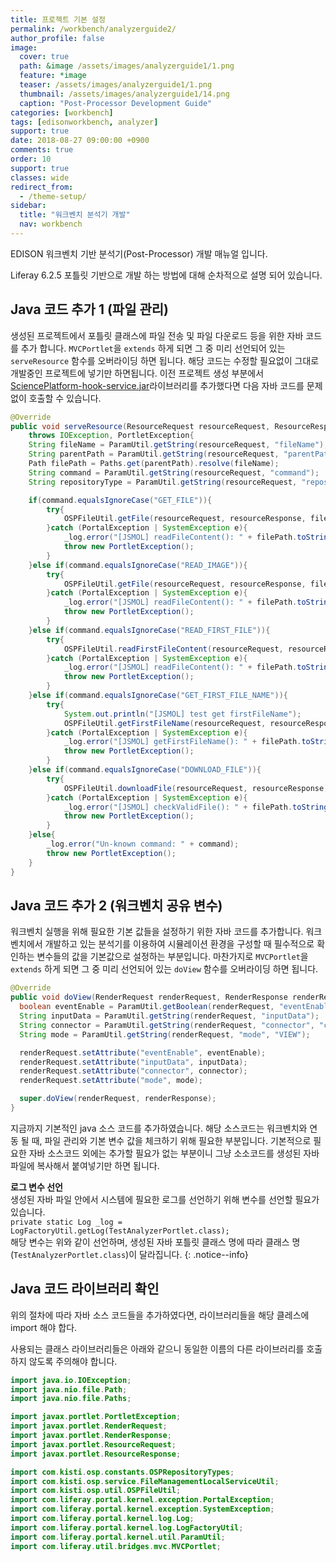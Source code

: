 ```yaml
---
title: 프로젝트 기본 설정
permalink: /workbench/analyzerguide2/
author_profile: false
image:
  cover: true
  path: &image /assets/images/analyzerguide1/1.png
  feature: *image
  teaser: /assets/images/analyzerguide1/1.png
  thumbnail: /assets/images/analyzerguide1/14.png
  caption: "Post-Processor Development Guide"
categories: [workbench]
tags: [edisonworkbench, analyzer]
support: true
date: 2018-08-27 09:00:00 +0900
comments: true
order: 10
support: true
classes: wide
redirect_from:
  - /theme-setup/
sidebar:
  title: "워크벤치 분석기 개발"
  nav: workbench
---
```


EDISON 워크벤치 기반 분석기(Post-Processor) 개발 매뉴얼 입니다.

Liferay 6.2.5 포틀릿 기반으로 개발 하는 방법에 대해 순차적으로 설명 되어 있습니다.

## Java 코드 추가 1 (파일 관리)
생성된 프로젝트에서 포틀릿 클래스에 파일 전송 및 파일 다운로드 등을 위한 자바 코드를 추가 합니다. `MVCPortlet`을 `extends` 하게 되면 그 중 미리 선언되어 있는 `serveResource` 함수를 오버라이딩 하면 됩니다.
해당 코드는 수정할 필요없이 그대로 개발중인 프로젝트에 넣기만 하면됩니다. 이전 프로젝트 생성 부분에서 [SciencePlatform-hook-service.jar](/assets/OSPLibrary/SciencePlatform-hook-service.jar)라이브러리를 추가했다면 다음 자바 코드를 문제없이 호출할 수 있습니다.
```java
@Override
public void serveResource(ResourceRequest resourceRequest, ResourceResponse resourceResponse)
    throws IOException, PortletException{
    String fileName = ParamUtil.getString(resourceRequest, "fileName");
    String parentPath = ParamUtil.getString(resourceRequest, "parentPath");
    Path filePath = Paths.get(parentPath).resolve(fileName);
    String command = ParamUtil.getString(resourceRequest, "command");
    String repositoryType = ParamUtil.getString(resourceRequest, "repositoryType", OSPRepositoryTypes.USER_JOBS.toString());

    if(command.equalsIgnoreCase("GET_FILE")){
        try{
        	OSPFileUtil.getFile(resourceRequest, resourceResponse, filePath.toString(), repositoryType);
        }catch (PortalException | SystemException e){
            _log.error("[JSMOL] readFileContent(): " + filePath.toString());
            throw new PortletException();
        }
    }else if(command.equalsIgnoreCase("READ_IMAGE")){
        try{
        	OSPFileUtil.getFile(resourceRequest, resourceResponse, filePath.toString(), repositoryType);
        }catch (PortalException | SystemException e){
            _log.error("[JSMOL] readFileContent(): " + filePath.toString());
            throw new PortletException();
        }
    }else if(command.equalsIgnoreCase("READ_FIRST_FILE")){
        try{
        	OSPFileUtil.readFirstFileContent(resourceRequest, resourceResponse, parentPath, fileName, repositoryType);
        }catch (PortalException | SystemException e){
            _log.error("[JSMOL] readFileContent(): " + filePath.toString());
            throw new PortletException();
        }
    }else if(command.equalsIgnoreCase("GET_FIRST_FILE_NAME")){
        try{
        	System.out.println("[JSMOL] test get firstFileName");
        	OSPFileUtil.getFirstFileName(resourceRequest, resourceResponse, parentPath, fileName, repositoryType);
        }catch (PortalException | SystemException e){
            _log.error("[JSMOL] getFirstFileName(): " + filePath.toString());
            throw new PortletException();
        }
    }else if(command.equalsIgnoreCase("DOWNLOAD_FILE")){
        try{
        	OSPFileUtil.downloadFile(resourceRequest, resourceResponse, filePath.toString(), repositoryType);
        }catch (PortalException | SystemException e){
            _log.error("[JSMOL] checkValidFile(): " + filePath.toString());
            throw new PortletException();
        }
    }else{
        _log.error("Un-known command: " + command);
        throw new PortletException();
    }
}
```

## Java 코드 추가 2 (워크벤치 공유 변수)
워크벤치 실행을 위해 필요한 기본 값들을 설정하기 위한 자바 코드를 추가합니다. 워크벤치에서 개발하고 있는 분석기를 이용하여 시뮬레이션 환경을 구성할 때 필수적으로 확인하는 변수들의 값을 기본값으로 설정하는 부분입니다. 마찬가지로 `MVCPortlet`을 `extends` 하게 되면 그 중 미리 선언되어 있는 `doView` 함수를 오버라이딩 하면 됩니다.

```java
@Override
public void doView(RenderRequest renderRequest, RenderResponse renderResponse) throws IOException, PortletException{
  boolean eventEnable = ParamUtil.getBoolean(renderRequest, "eventEnable", true);
  String inputData = ParamUtil.getString(renderRequest, "inputData");
  String connector = ParamUtil.getString(renderRequest, "connector", "connector");
  String mode = ParamUtil.getString(renderRequest, "mode", "VIEW");

  renderRequest.setAttribute("eventEnable", eventEnable);
  renderRequest.setAttribute("inputData", inputData);
  renderRequest.setAttribute("connector", connector);
  renderRequest.setAttribute("mode", mode);

  super.doView(renderRequest, renderResponse);
}
```
지금까지 기본적인 java 소스 코드를 추가하였습니다. 해당 소스코드는 워크벤치와 연동 될 때, 파일 관리와 기본 변수 값을 체크하기 위해 필요한 부분입니다. 기본적으로 필요한 자바 소스코드 외에는 추가할 필요가 없는 부분이니 그냥 소소코드를 생성된 자바 파일에 복사해서 붙여넣기만 하면 됩니다.


**로그 변수 선언** <br>생성된 자바 파일 안에서 시스템에 필요한 로그를 선언하기 위해 변수를 선언할 필요가 있습니다.<br>`private static Log _log = LogFactoryUtil.getLog(TestAnalyzerPortlet.class);`
<br>해당 변수는 위와 같이 선언하며, 생성된 자바 포틀릿 클래스 명에 따라 클래스 명(`TestAnalyzerPortlet.class`)이 달라집니다.
{: .notice--info}


## Java 코드 라이브러리 확인
위의 절차에 따라 자바 소스 코드들을 추가하였다면, 라이브러리들을 해당 클레스에 import 해야 합다.

사용되는 클래스 라이브러리들은 아래와 같으니 동일한 이름의 다른 라이브러리를 호출하지 않도록 주의해야 합니다.


```java
import java.io.IOException;
import java.nio.file.Path;
import java.nio.file.Paths;

import javax.portlet.PortletException;
import javax.portlet.RenderRequest;
import javax.portlet.RenderResponse;
import javax.portlet.ResourceRequest;
import javax.portlet.ResourceResponse;

import com.kisti.osp.constants.OSPRepositoryTypes;
import com.kisti.osp.service.FileManagementLocalServiceUtil;
import com.kisti.osp.util.OSPFileUtil;
import com.liferay.portal.kernel.exception.PortalException;
import com.liferay.portal.kernel.exception.SystemException;
import com.liferay.portal.kernel.log.Log;
import com.liferay.portal.kernel.log.LogFactoryUtil;
import com.liferay.portal.kernel.util.ParamUtil;
import com.liferay.util.bridges.mvc.MVCPortlet;

```
